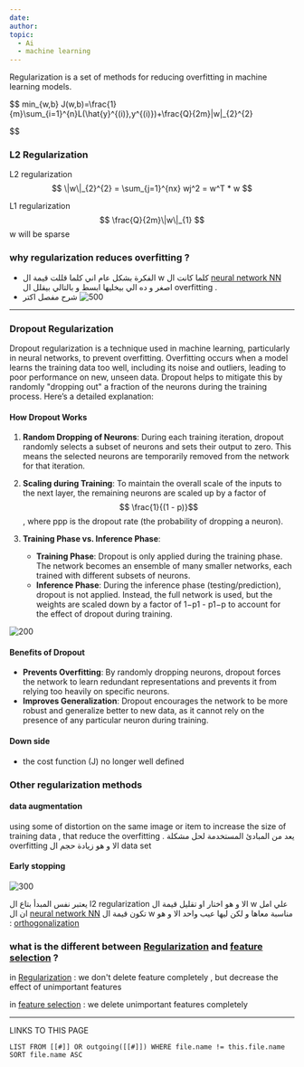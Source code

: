 ```yaml
---
date: 
author: 
topic:
  - Ai
  - machine learning
---
```



Regularization is a set of methods for reducing overfitting in machine learning models.


$$
min_{w,b}  J(w,b)=\frac{1}{m}\sum_{i=1}^{n}L(\hat{y}^{(i)},y^{(i)})+\frac{Q}{2m}\|w\|_{2}^{2}

$$

### L2 Regularization 

L2 regularization 
$$
\|w\|_{2}^{2} = \sum_{j=1}^{nx} wj^2 = w^T * w  
$$

L1 regularization 
$$
\frac{Q}{2m}\|w\|_{1}
$$
w will be sparse 


### why regularization reduces overfitting ? 

- الفكرة بشكل عام اني كلما قللت قيمة ال w  كلما كانت ال [neural network NN](_ZettleNotes/programming%20Notes/Ai%20Notes/neural%20network%20NN.md) اصغر و ده الي بيخليها ابسط و بالتالي  بيقلل ال overfitting . 
- شرح مفصل اكتر 
![ 500 ](Pasted%20image%2020240729030348.png%20)


---
### Dropout Regularization
Dropout regularization is a technique used in machine learning, particularly in neural networks, to prevent overfitting. Overfitting occurs when a model learns the training data too well, including its noise and outliers, leading to poor performance on new, unseen data. Dropout helps to mitigate this by randomly "dropping out" a fraction of the neurons during the training process. Here’s a detailed explanation:

#### How Dropout Works

1. **Random Dropping of Neurons**: During each training iteration, dropout randomly selects a subset of neurons and sets their output to zero. This means the selected neurons are temporarily removed from the network for that iteration.
    
2. **Scaling during Training**: To maintain the overall scale of the inputs to the next layer, the remaining neurons are scaled up by a factor of$$ \frac{1}{(1 - p)}​$$, where ppp is the dropout rate (the probability of dropping a neuron).
    
3. **Training Phase vs. Inference Phase**:
    
    - **Training Phase**: Dropout is only applied during the training phase. The network becomes an ensemble of many smaller networks, each trained with different subsets of neurons.
    - **Inference Phase**: During the inference phase (testing/prediction), dropout is not applied. Instead, the full network is used, but the weights are scaled down by a factor of 1−p1 - p1−p to account for the effect of dropout during training.


![ 200](Pasted%20image%2020240729033013.png%20)

#### Benefits of Dropout

- **Prevents Overfitting**: By randomly dropping neurons, dropout forces the network to learn redundant representations and prevents it from relying too heavily on specific neurons.
- **Improves Generalization**: Dropout encourages the network to be more robust and generalize better to new data, as it cannot rely on the presence of any particular neuron during training.
#### Down side 
- the cost function (J) no longer well defined 


### Other regularization methods 
#### data augmentation
using some of distortion on the same image or item to increase the size of training data , that reduce the overfitting  . 
 يعد من المبادئ المستخدمة لحل مشكلة overfitting الا و هو زيادة حجم ال data set 

#### Early stopping
![ 300](Pasted%20image%2020240729040224.png%20)

يعتبر نفس المبدأ بتاع ال l2 regularization الا و هو اختار او تقليل قيمة ال w علي امل ان 
ال [neural network NN](_ZettleNotes/programming%20Notes/Ai%20Notes/neural%20network%20NN.md) تكون قيمة ال w مناسبة معاها و لكن ليها عيب واحد الا و هو : 
[orthogonalization](orthogonalization.md) 



### what is the different between [Regularization](Regularization.md) and [feature selection](feature%20selection.md)  ? 

in [Regularization](Regularization.md) : we don't delete feature completely , but decrease the effect of  unimportant features 

in [feature selection](feature%20selection.md) : we delete  unimportant features completely 


----
LINKS TO THIS PAGE 
```dataview
LIST FROM [[#]] OR outgoing([[#]]) WHERE file.name != this.file.name SORT file.name ASC
```